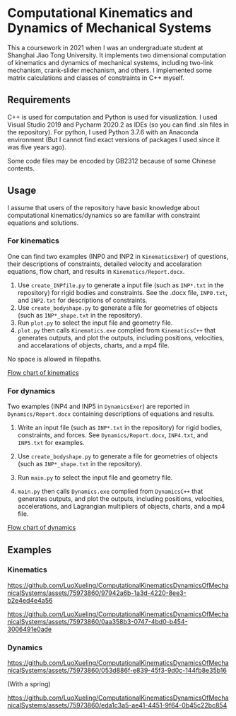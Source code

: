 # Computational Kinematics and Dynamics of Mechanical Systems

This a coursework in 2021 when I was an undergraduate student at Shanghai Jiao Tong University. It implements two dimensional computation of kinematics and dynamics of mechanical systems, including two-link mechanism, crank-slider mechanism, and others. I implemented some matrix calculations and classes of constraints in C++ myself. 

## Requirements

C++ is used for computation and Python is used for visualization. I used Visual Studio 2019 and Pycharm 2020.2 as IDEs (so you can find .sln files in the repository). For python, I used Python 3.7.6 with an Anaconda environment (But I cannot find exact versions of packages I used since it was five years ago). 

Some code files may be encoded by GB2312 because of some Chinese contents. 

## Usage

I assume that users of the repository have basic knowledge about computational kinematics/dynamics so are familiar with constraint equations and solutions. 

### For kinematics

One can find two examples (INP0 and INP2 in `KinematicsExer`) of questions, their descriptions of constraints, detailed velocity and accelaration equations, flow chart, and results in `Kinematics/Report.docx`.

1. Use `create_INPfile.py` to generate a input file (such as `INP*.txt` in the repository) for rigid bodies and constraints. See the .docx file, `INP0.txt`, and `INP2.txt` for descriptions of constraints. 
2. Use `create_bodyshape.py` to generate a file for geometries of objects (such as `INP*_shape.txt` in the repository). 
3. Run `plot.py` to select the input file and geometry file. 
4. `plot.py` then calls `Kinematics.exe` complied from `KinematicsC++` that generates outputs, and plot the outputs, including positions, velocities, and accelarations of objects, charts, and a mp4 file. 

No space is allowed in filepaths.

[Flow chart of kinematics](https://github.com/user-attachments/files/15747607/Flow.chart.for.kinematics.pdf)


### For dynamics

Two examples (INP4 and INP5 in `DynamicsExer`) are reported in `Dynamics/Report.docx` containing descriptions of equations and results. 

1. Write an input file (such as `INP*.txt` in the repository) for rigid bodies, constraints, and forces. See `Dynamics/Report.docx`, `INP4.txt`, and `INP5.txt` for examples. 

2. Use `create_bodyshape.py` to generate a file for geometries of objects (such as `INP*_shape.txt` in the repository). 
3. Run `main.py` to select the input file and geometry file.
4. `main.py` then calls `Dynamics.exe` complied from `DynamicsC++` that generates outputs, and plot the outputs, including positions, velocities, accelerations, and Lagrangian multipliers of objects, charts, and a mp4 file.

[Flow chart of dynamics](https://github.com/user-attachments/files/15747605/default.pdf)


## Examples

### Kinematics



https://github.com/LuoXueling/ComputationalKinematicsDynamicsOfMechanicalSystems/assets/75973860/97942a6b-1a3d-4220-8ee3-b2e4ed4e4a56



https://github.com/LuoXueling/ComputationalKinematicsDynamicsOfMechanicalSystems/assets/75973860/0aa358b3-0747-4bd0-b454-3006491e0ade


### Dynamics




https://github.com/LuoXueling/ComputationalKinematicsDynamicsOfMechanicalSystems/assets/75973860/053d886f-e839-45f3-9d0c-144fb8e35b16



(With a spring)


https://github.com/LuoXueling/ComputationalKinematicsDynamicsOfMechanicalSystems/assets/75973860/eda1c3a5-ae41-4451-9f64-0b45c22bc854






